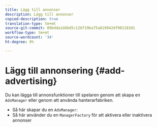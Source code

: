 ```yaml
---
title: Lägg till annonser
description: Lägg till annonser
copied-description: true
translation-type: tm+mt
source-git-commit: 89bdda1d4bd5c126f19ba75a819942df901183d1
workflow-type: tm+mt
source-wordcount: '34'
ht-degree: 0%

---
```



# Lägg till annonsering {#add-advertising}

Du kan lägga till annonsfunktioner till spelaren genom att skapa en `AdsManager` eller genom att använda hanterarfabriken.

* Så här skapar du en `AdsManager`:
* Så här använder du en `ManagerFactory` för att aktivera eller inaktivera annonser